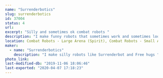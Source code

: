 ```yaml
---
name: "Surrenderbotics"
slug: surrenderbotics
id: 37004
status: 4
url: 
excerpt: "Silly and sometimes ok combat robots "
description: "I make funny robots that sometimes work and sometimes look funny getting completely exploded. Have snuck onto TV with bots like Surrenderbot and Hand of Time."
location: Combat Robots - Large Arena (Spirit), Combat Robots - Small Arena (Spirit)
maker:
  - name: "Surrenderbotics"
    description: "I make silly robots like Surrenderbot and Free hugs "
photo_link: 
last-modified-db: "2019-11-06 18:06:46"
last-exported: "2020-04-07 17:18:23"
---
```

